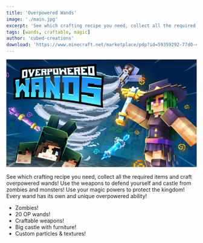 ```yaml
---
title: 'Overpowered Wands'
image: './main.jpg'
excerpt: 'See which crafting recipe you need, collect all the required items and craft overpowered wands!'
tags: [wands, craftable, magic]
author: 'cubed-creations'
download: 'https://www.minecraft.net/marketplace/pdp?id=59359292-77d0-4fd1-a802-3f6d855b3174'
---
```


![Thumbnail](/creations/overpowered-wands/main.jpg)

See which crafting recipe you need, collect all the required items and craft overpowered wands! Use the weapons to defend yourself and castle from zombies and monsters! Use your magic powers to protect the kingdom! Every wand has its own and unique overpowered ability!

-   Zombies!
-   20 OP wands!
-   Craftable weapons!
-   Big castle with furniture!
-   Custom particles & textures!
